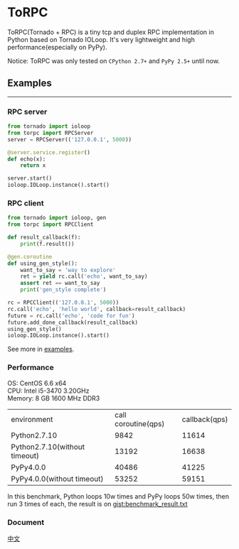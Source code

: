 # ToRPC

ToRPC(Tornado + RPC) is a tiny tcp and duplex RPC implementation in Python based on Tornado IOLoop. It's very lightweight and high performance(especially on PyPy).

Notice: ToRPC was only tested on `CPython 2.7+` and `PyPy 2.5+` until now.

## Examples
--------

### RPC server
```python
from tornado import ioloop
from torpc import RPCServer
server = RPCServer(('127.0.0.1', 5000))

@server.service.register()
def echo(x):
    return x

server.start()
ioloop.IOLoop.instance().start()
```

### RPC client
```python
from tornado import ioloop, gen
from torpc import RPCClient

def result_callback(f):
    print(f.result())

@gen.coroutine
def using_gen_style():
    want_to_say = 'way to explore'
    ret = yield rc.call('echo', want_to_say)
    assert ret == want_to_say
    print('gen_style complete')

rc = RPCClient(('127.0.0.1', 5000))
rc.call('echo', 'hello world', callback=result_callback)
future = rc.call('echo', 'code for fun')
future.add_done_callback(result_callback)
using_gen_style()
ioloop.IOLoop.instance().start()
```

See more in [examples](https://github.com/yoki123/torpc/tree/master/examples).

### Performance

OS: CentOS 6.6 x64<br/>
CPU: Intel i5-3470 3.20GHz<br/>
Memory: 8 GB 1600 MHz DDR3

<table>
<tr>
    <td>environment</td>
    <td>call coroutine(qps)</td>
    <td>callback(qps)</td>
</tr>
<tr>
    <td>Python2.7.10</td>
    <td>9842</td>
    <td>11614</td>
</tr>
<tr>
    <td>Python2.7.10(without timeout)</td>
    <td>13192</td>
    <td>16638</td>
</tr>
<tr>
    <td>PyPy4.0.0</td>
    <td>40486</td>
    <td>41225</td>
</tr>
<tr>
    <td>PyPy4.0.0(without timeout)</td>
    <td>53252</td>
    <td>59151</td>
</tr>
</table>

In this benchmark, Python loops 10w times and PyPy loops 50w times, then run 3 times of each, the result is on [gist:benchmark_result.txt](https://gist.github.com/yoki123/c6f8a9c4f375f61359e2)

### Document
[中文](https://github.com/yoki123/torpc/blob/master/README-zh.md)
